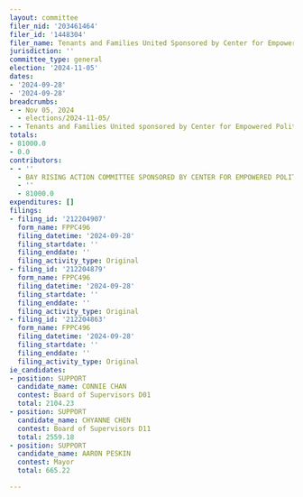 ```yaml
---
layout: committee
filer_nid: '203461464'
filer_id: '1448304'
filer_name: Tenants and Families United Sponsored by Center for Empowered Politics
jurisdiction: ''
committee_type: general
election: '2024-11-05'
dates:
- '2024-09-28'
- '2024-09-28'
breadcrumbs:
- - Nov 05, 2024
  - elections/2024-11-05/
- - Tenants and Families United sponsored by Center for Empowered Politics
totals:
- 81000.0
- 0.0
contributors:
- - ''
  - BAY RISING ACTION COMMITTEE SPONSORED BY CENTER FOR EMPOWERED POLITICS
  - ''
  - 81000.0
expenditures: []
filings:
- filing_id: '212204907'
  form_name: FPPC496
  filing_datetime: '2024-09-28'
  filing_startdate: ''
  filing_enddate: ''
  filing_activity_type: Original
- filing_id: '212204879'
  form_name: FPPC496
  filing_datetime: '2024-09-28'
  filing_startdate: ''
  filing_enddate: ''
  filing_activity_type: Original
- filing_id: '212204863'
  form_name: FPPC496
  filing_datetime: '2024-09-28'
  filing_startdate: ''
  filing_enddate: ''
  filing_activity_type: Original
ie_candidates:
- position: SUPPORT
  candidate_name: CONNIE CHAN
  contest: Board of Supervisors D01
  total: 2104.23
- position: SUPPORT
  candidate_name: CHYANNE CHEN
  contest: Board of Supervisors D11
  total: 2559.18
- position: SUPPORT
  candidate_name: AARON PESKIN
  contest: Mayor
  total: 665.22

---
```


